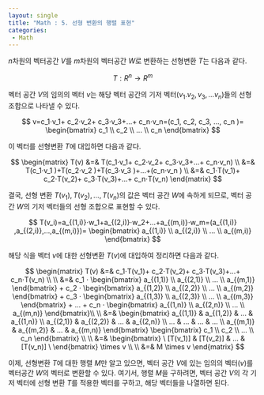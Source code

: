 ```yaml
---
layout: single
title: "Math : 5. 선형 변환의 행렬 표현"
categories:
 - Math
---
```


$n$차원의 벡터공간 $V$를 $m$차원의 벡터공간 $W$로 변환하는 선형변환 $T$는 다음과 같다.

$$
T : R^n→R^m
$$

벡터 공간 $V$의 임의의 벡터 $v$는 해당 벡터 공간의 기저 벡터($v_1.v_2,v_3,…v_n$)들의 선형 조합으로 나타낼 수 있다.

$$
v=c_1⋅v_1+ c_2⋅v_2+ c_3⋅v_3+…+ c_n⋅v_n=(c_1, c_2, c_3, …, c_n )= \begin{bmatrix} c_1 \\ c_2 \\ ... \\ c_n \end{bmatrix}
$$

이 벡터를 선형변환 $T$에 대입하면 다음과 같다.

$$
\begin{matrix} T(v) &=& T(c_1⋅v_1+ c_2⋅v_2+ c_3⋅v_3+…+ c_n⋅v_n) \\ &=& T(c_1⋅v_1 )+T(c_2⋅v_2 )+T(c_3⋅v_3 )+…+(c_n⋅v_n ) \\ &=& c_1⋅T(v_1)+ c_2⋅T(v_2)+ c_3⋅T(v_3)+…+ c_n⋅T(v_n) \end{matrix}
$$

결국, 선형 변환 $T(v_1), T(v_2), …, T(v_n)$의 값은 벡터 공간 $W$에 속하게 되므로, 벡터 공간 $W$의 기저 벡터들의 선형 조합으로 표현할 수 있다.

$$
T(v_i)=a_{(1,i)}⋅w_1+a_{(2,i)}⋅w_2+…+a_{(m,i)}⋅w_m=(a_{(1,i)} ,a_{(2,i)},…,a_{(m,i)})= \begin{bmatrix} a_{(1,i)} \\ a_{(2,i)} \\ ... \\ a_{(m,i)} \end{bmatrix}
$$

해당 식을 벡터 $v$에 대한 선형변환 $T(v)$에 대입하여 정리하면 다음과 같다.

$$
\begin{matrix} T(v) &=& c_1⋅T(v_1)+ c_2⋅T(v_2)+ c_3⋅T(v_3)+…+ c_n⋅T(v_n) \\ \\ &=& c_1 ⋅ \begin{bmatrix} a_{(1,1)} \\ a_{(2,1)} \\ ... \\ a_{(m,1)} \end{bmatrix} + c_2 ⋅ \begin{bmatrix} a_{(1,2)} \\ a_{(2,2)} \\ ... \\ a_{(m,2)} \end{bmatrix} + c_3 ⋅ \begin{bmatrix} a_{(1,3)} \\ a_{(2,3)} \\ ... \\ a_{(m,3)} \end{bmatrix} + ... + c_n ⋅ \begin{bmatrix} a_{(1,n)} \\ a_{(2,n)} \\ ... \\ a_{(m,n)} \end{bmatrix}\\ \\ &=& \begin{bmatrix} a_{(1,1)} & a_{(1,2)} & ... & a_{(1,n)} \\ a_{(2,1)} & a_{(2,2)} & ... & a_{(2,n)} \\ ... & ... & ... & ... \\ a_{(m,1)} & a_{(m,2)} & ... & a_{(m,n)} \end{bmatrix} \begin{bmatrix} c_1 \\ c_2 \\ ... \\ c_n \end{bmatrix} \\ \\ &=& \begin{bmatrix} \ [T(v_1)] & [T(v_2)] & ... & [T(v_n)] \ \end{bmatrix} \times v \\ \\ &=& M \times v \end{matrix}
$$

이제, 선형변환 $T$에 대한 행렬 $M$만 알고 있으면, 벡터 공간 $V$에 있는 임의의 벡터($v$)를 벡터공간 $W$의 벡터로 변환할 수 있다. 여기서, 행렬 $M$을 구하려면, 벡터 공간 $V$의 각 기저 벡터에 선형 변환 $T$를 적용한 벡터를 구하고, 해당 벡터들을 나열하면 된다.